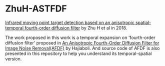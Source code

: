 # ZhuH-ASTFDF
[Infrared moving point target detection based on an anisotropic spatial-temporal fourth-order diffusion filter](https://www.sciencedirect.com/science/article/abs/pii/S0045790617337898) by Zhu H et al in 2018.

The work proposed in this work is a temporal expansion on 'fourth-order diffusion filter' proposed in [An Anisotropic Fourth-Order Diffusion Filter for Image Noise Removal(AFDF)](https://link.springer.com/article/10.1007%2Fs11263-010-0330-1) by Hajiaboli. And source code of AFDF is also presented in this repository to help you understand its temporal-spatial version.
